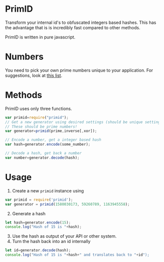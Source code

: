 # PrimID
Transform your internal id's to obfuscated integers based hashes.
This has the advantage that is is incredibly fast compared to other methods.

PrimID is written in pure javascript.

# Numbers
You need to pick your own prime numbers unique to your application. For suggestions, look at [this list](http://primes.utm.edu/lists/small/millions/).

# Methods
PrimID uses only three functions.
```javascript
var primid=require("primid");
// Get a new generator using desired settings (should be unique settings per application).
// These should be prime numbers!
var generator=primid(prime,inverse[,xor]);

// Encode a number, get a integer based hash
var hash=generator.encode(some_number);

// Decode a hash, get back a number
var number=generator.decode(hash);
```

# Usage
1. Create a new `primid` instance using
```javascript
var primid = require('primid');
var generator = primid(1580030173, 59260789, 1163945558);
```
2. Generate a hash
```javascript
let hash=generator.encode(15);
console.log("Hash of 15 is "+hash);
```
3. Use the hash as output of your API or other system.
4. Turn the hash back into an id internally
```javascript
let id=generator.decode(hash);
console.log("Hash of 15 is "+hash+" and translates back to "+id");
```
